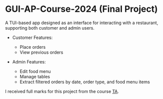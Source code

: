 # GUI-AP-Course-2024 (Final Project)
A TUI-based app designed as an interface for interacting with a restaurant, supporting both customer and admin users.
    
- Customer Features:
    - Place orders
    - View previous orders

- Admin Features:
    - Edit food menu
    - Manage tables
    - Extract filtered orders by date, order type, and food menu items

I received full marks for this project from the course [TA](https://github.com/capamir).
